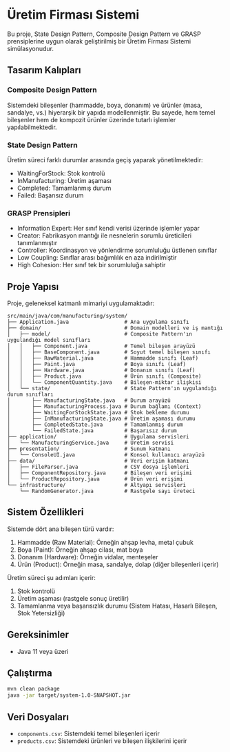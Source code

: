 # Üretim Firması Sistemi

Bu proje, State Design Pattern, Composite Design Pattern ve GRASP prensiplerine uygun olarak geliştirilmiş bir Üretim Firması Sistemi simülasyonudur.

## Tasarım Kalıpları

### Composite Design Pattern
Sistemdeki bileşenler (hammadde, boya, donanım) ve ürünler (masa, sandalye, vs.) hiyerarşik bir yapıda modellenmiştir. Bu sayede, hem temel bileşenler hem de kompozit ürünler üzerinde tutarlı işlemler yapılabilmektedir.

### State Design Pattern
Üretim süreci farklı durumlar arasında geçiş yaparak yönetilmektedir:
- WaitingForStock: Stok kontrolü
- InManufacturing: Üretim aşaması
- Completed: Tamamlanmış durum
- Failed: Başarısız durum

### GRASP Prensipleri
- Information Expert: Her sınıf kendi verisi üzerinde işlemler yapar
- Creator: Fabrikasyon mantığı ile nesnelerin sorumlu üreticileri tanımlanmıştır
- Controller: Koordinasyon ve yönlendirme sorumluluğu üstlenen sınıflar
- Low Coupling: Sınıflar arası bağımlılık en aza indirilmiştir
- High Cohesion: Her sınıf tek bir sorumluluğa sahiptir

## Proje Yapısı

Proje, geleneksel katmanlı mimariyi uygulamaktadır:

```
src/main/java/com/manufacturing/system/
├── Application.java                  # Ana uygulama sınıfı
├── domain/                           # Domain modelleri ve iş mantığı
│   ├── model/                        # Composite Pattern'ın uygulandığı model sınıfları
│   │   ├── Component.java            # Temel bileşen arayüzü
│   │   ├── BaseComponent.java        # Soyut temel bileşen sınıfı
│   │   ├── RawMaterial.java          # Hammadde sınıfı (Leaf)
│   │   ├── Paint.java                # Boya sınıfı (Leaf)
│   │   ├── Hardware.java             # Donanım sınıfı (Leaf)
│   │   ├── Product.java              # Ürün sınıfı (Composite)
│   │   └── ComponentQuantity.java    # Bileşen-miktar ilişkisi
│   └── state/                        # State Pattern'ın uygulandığı durum sınıfları
│       ├── ManufacturingState.java   # Durum arayüzü
│       ├── ManufacturingProcess.java # Durum bağlamı (Context)
│       ├── WaitingForStockState.java # Stok bekleme durumu
│       ├── InManufacturingState.java # Üretim aşaması durumu
│       ├── CompletedState.java       # Tamamlanmış durum
│       └── FailedState.java          # Başarısız durum
├── application/                      # Uygulama servisleri
│   └── ManufacturingService.java     # Üretim servisi
├── presentation/                     # Sunum katmanı
│   └── ConsoleUI.java                # Konsol kullanıcı arayüzü
├── data/                             # Veri erişim katmanı
│   ├── FileParser.java               # CSV dosya işlemleri
│   ├── ComponentRepository.java      # Bileşen veri erişimi
│   └── ProductRepository.java        # Ürün veri erişimi
└── infrastructure/                   # Altyapı servisleri
    └── RandomGenerator.java          # Rastgele sayı üreteci
```

## Sistem Özellikleri

Sistemde dört ana bileşen türü vardır:
1. Hammadde (Raw Material): Örneğin ahşap levha, metal çubuk
2. Boya (Paint): Örneğin ahşap cilası, mat boya
3. Donanım (Hardware): Örneğin vidalar, menteşeler
4. Ürün (Product): Örneğin masa, sandalye, dolap (diğer bileşenleri içerir)

Üretim süreci şu adımları içerir:
1. Stok kontrolü
2. Üretim aşaması (rastgele sonuç üretilir)
3. Tamamlanma veya başarısızlık durumu (Sistem Hatası, Hasarlı Bileşen, Stok Yetersizliği)

## Gereksinimler

- Java 11 veya üzeri

## Çalıştırma

```bash
mvn clean package
java -jar target/system-1.0-SNAPSHOT.jar
```

## Veri Dosyaları

- `components.csv`: Sistemdeki temel bileşenleri içerir
- `products.csv`: Sistemdeki ürünleri ve bileşen ilişkilerini içerir 